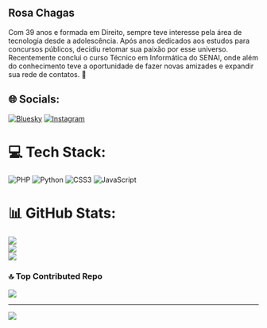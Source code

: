 ## Rosa Chagas 
Com 39 anos e formada em Direito, sempre teve interesse pela área de tecnologia desde a adolescência. Após anos dedicados aos estudos para concursos públicos, decidiu retomar sua paixão por esse universo. Recentemente conclui o curso Técnico em Informática do SENAI, onde além do conhecimento teve a oportunidade de fazer novas amizades e expandir sua rede de contatos. 👋

<!--
**RosaCL/RosaCL** is a ✨ _special_ ✨ repository because its `README.md` (this file) appears on your GitHub profile.

Here are some ideas to get you started:

- 🔭 Cursando Técnico em Informática do SENAI
- 🌱 Atualmente aprendendo PHP.
- 👯 Busco oportunidade na área de Front-end
- 🤔 I’m looking for help with ...
- 💬 Ask me about ...
- 📫 How to reach me: ...
- 😄 Pronouns: ...
- ⚡ Fun fact: ...
-->

## 🌐 Socials:
[![Bluesky](https://img.shields.io/badge/bluesky-0285FF?style=for-the-badge&logo=bluesky&logoColor=%23FFFFFF)](https://bsky.app/profile/https://bsky.app/profile/rosamrcl.bsky.social) [![Instagram](https://img.shields.io/badge/Instagram-%23E4405F.svg?logo=Instagram&logoColor=white)](https://instagram.com/https://www.instagram.com/rosachagasmrcl/) 

# 💻 Tech Stack:
![PHP](https://img.shields.io/badge/php-%23777BB4.svg?style=for-the-badge&logo=php&logoColor=white) ![Python](https://img.shields.io/badge/python-3670A0?style=for-the-badge&logo=python&logoColor=ffdd54) ![CSS3](https://img.shields.io/badge/css3-%231572B6.svg?style=for-the-badge&logo=css3&logoColor=white) ![JavaScript](https://img.shields.io/badge/javascript-%23323330.svg?style=for-the-badge&logo=javascript&logoColor=%23F7DF1E)
# 📊 GitHub Stats:
![](https://github-readme-stats.vercel.app/api?username=costureza&theme=dark&hide_border=false&include_all_commits=false&count_private=false)<br/>
![](https://nirzak-streak-stats.vercel.app/?user=costureza&theme=dark&hide_border=false)<br/>
![](https://github-readme-stats.vercel.app/api/top-langs/?username=costureza&theme=dark&hide_border=false&include_all_commits=false&count_private=false&layout=compact)

### 🔝 Top Contributed Repo
![](https://github-contributor-stats.vercel.app/api?username=costureza&limit=5&theme=dark&combine_all_yearly_contributions=true)

---
[![](https://visitcount.itsvg.in/api?id=costureza&icon=0&color=10)](https://visitcount.itsvg.in)

<!-- Proudly created with GPRM ( https://gprm.itsvg.in ) -->
